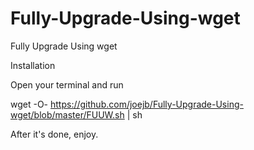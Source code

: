 # Fully-Upgrade-Using-wget

Fully Upgrade Using wget

Installation

Open your terminal and run

wget -O- https://github.com/joejb/Fully-Upgrade-Using-wget/blob/master/FUUW.sh | sh

After it's done, enjoy.
